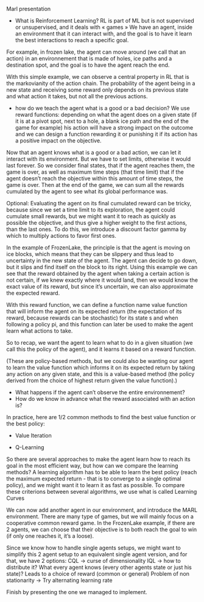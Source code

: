 Marl presentation

- What is Reinforcement Learning?
RL is part of ML but is not supervised or unsupervised, and it deals with « games »
We have an agent, inside an environment that it can interact with, and the goal is to have it learn the best interactions to reach a specific goal.

For example, in frozen lake, the agent can move around (we call that an action) in an environnement that is made of holes, ice paths and a destination spot, and the goal is to have the agent reach the end.

With this simple example, we can observe a central property in RL that is the markovianity of the action chain. The probability of the agent being in a new state and receiving some reward only depends on its previous state and what action it takes, but not all the previous actions.

- how do we teach the agent what is a good or a bad decision?
We use reward functions: depending on what the agent does on a given state (if it is at a pivot spot, next to a hole, a blank ice path and the end of the game for example) his action will have a strong impact on the outcome and we can design a function rewarding it or punishing it if its action has a positive impact on the objective.

Now that an agent knows what is a good or a bad action, we can let it interact with its environment. But we have to set limits, otherwise it would last forever. So we consider final states, that if the agent reaches them, the game is over, as well as maximum time steps (that time limit) that if the agent doesn’t reach the objective within this amount of time steps, the game is over. 
Then at the end of the game, we can sum all the rewards cumulated by the agent to see what its global performance was. 

Optional: Evaluating the agent on its final cumulated reward can be tricky, because since we set a time limit to its exploration, the agent could cumulate small rewards, but we might want it to reach as quickly as possible the objective, and thus give a higher weight to the first actions, than the last ones. To do this, we introduce a discount factor gamma by which to multiply actions to favor first ones.

In the example of FrozenLake, the principle is that the agent is moving on ice blocks, which means that they can be slippery and thus lead to uncertainty in the new state of the agent. The agent can decide to go down, but it slips and find itself on the block to its right. Using this example we can see that the reward obtained by the agent when taking a certain action is not certain, if we knew exactly where it would land, then we would know the exact value of its reward, but since it’s uncertain, we can also approximate the expected reward.

With this reward function, we can define a function name value function that will inform the agent on its expected return (the expectation of its reward, because rewards can be stochastic) for its state s and when following a policy pi, and this function can later be used to make the agent learn what actions to take.

So to recap, we want the agent to learn what to do in a given situation (we call this the policy of the agent), and it learns it based on a reward function.

(These are policy-based methods, but we could also be wanting our agent to learn the value function which informs it on its expected return by taking any action on any given state, and this is a value-based method (the policy derived from the choice of highest return given the value function).)

- What happens if the agent can’t observe the entire environnement?
- How do we know in advance what the reward associated with an action is?

In practice, here are 1/2 common methods to find the best value function or the best policy:
- Value Iteration
	

- Q-Learning

So there are several approaches to make the agent learn how to reach its goal in the most efficient way, but how can we compare the learning methods?
A learning algorithm has to be able to learn the best policy (reach the maximum expected return - that is to converge to a single optimal policy), and we might want it to learn it as fast as possible.
To compare these criterions between several algorithms, we use what is called Learning Curves

We can now add another agent in our environment, and introduce the MARL environment.
There are many type of games, but we will mainly focus on a cooperative common reward game. In the FrozenLake example, if there are 2 agents, we can choose that their objective is to both reach the goal to win (if only one reaches it, it’s a loose).

Since we know how to handle single agents setups, we might want to simplify this 2 agent setup to an equivalent single agent version, and for that, we have 2 options:
CQL -> curse of dimensionality 
IQL -> how to distribute it? What every agent knows (every other agents state or just his state)? Leads to a choice of reward (common or general)
Problem of non stationarity -> Try alternating learning rate

Finish by presenting the one we managed to implement.
